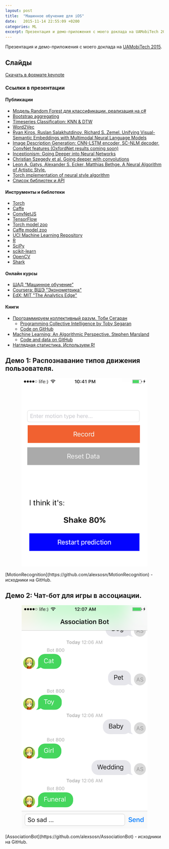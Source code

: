 ```yaml
---
layout: post
title:  "Машинное обучение для iOS"
date:   2015-11-14 22:55:09 +0200
categories: ML
excerpt: Презентация и демо-приложения с моего доклада на UAMobiTech 2015.
---
```


Презентация и демо-приложения с моего доклада на [UAMobiTech 2015](http://uamobi.tech/).

## Слайды

<script async class="speakerdeck-embed" data-id="91e3cc4c332045b598fe6e437c885cc3" data-ratio="1.33333333333333" src="//speakerdeck.com/assets/embed.js"></script>

[Скачать в формате keynote](/atatic_content/uamobitech/ML_iOS_white.key)

### Ссылки в презентации

#### Публикации

- [Модель Random Forest для классификации, реализация на c#](http://habrahabr.ru/post/215453/)
- [Bootstrap aggregating](https://en.wikipedia.org/wiki/Bootstrap_aggregating)
- [Timeseries Classification: KNN & DTW](nbviewer.ipython.org/github/markdregan/K-Nearest-Neighbors-with-Dynamic-Time-Warping/blob/master/K_Nearest_Neighbor_Dynamic_Time_Warping.ipynb)
- [Word2Vec](http://deeplearning4j.org/word2vec.html)
- [Ryan Kiros, Ruslan Salakhutdinov, Richard S. Zemel. Unifying Visual-Semantic Embeddings with Multimodal Neural Language Models](arxiv.org/pdf/1411.2539v1.pdf)
- [Image Description Generation: CNN-LSTM encoder, SC-NLM decoder, ConvNet features (OxfordNet results coming soon)](http://www.cs.toronto.edu/~rkiros/lstm_scnlm.html)
- [Inceptionism: Going Deeper into Neural Networks](https://web.archive.org/web/20150703064823/http://googleresearch.blogspot.co.uk/2015/06/inceptionism-going-deeper-into-neural.html)
- [Christian Szegedy et al. Going deeper with convolutions](http://arxiv.org/pdf/1409.4842v1.pdf)
- [Leon A. Gatys, Alexander S. Ecker, Matthias Bethge. A Neural Algorithm of Artistic Style.](arxiv.org/pdf/1508.06576v2.pdf)
- [Torch implementation of neural style algorithm](https://github.com/jcjohnson/neural-style)
- [Список библиотек и API](alexsosn.github.io/ml/2015/11/05/iOS-ML.html)

#### Инструменты и библотеки

- [Torch](http://torch.ch/)
- [Caffe](http://caffe.berkeleyvision.org/)
- [ConvNetJS](http://cs.stanford.edu/people/karpathy/convnetjs/)
- [TensorFlow](http://www.tensorflow.org/)
- [Torch model zoo](https://github.com/torch/torch7/wiki/ModelZoo)
- [Caffe model zoo](https://github.com/BVLC/caffe/wiki/Model-Zoo)
- [UCI Machine Learning Repository](http://archive.ics.uci.edu/ml/)
- [R](https://www.r-project.org/)
- [SciPy](http://www.scipy.org/)
- [scikit-learn](http://scikit-learn.org/stable/)
- [OpenCV](http://opencv.org/)
- [Shark](http://image.diku.dk/shark/)

#### Онлайн курсы

- [ШАД “Машинное обучение”](https://yandexdataschool.ru/edu-process/courses/machine-learning)
- [Coursera: ВШЭ "Эконометрика"](https://www.coursera.org/course/econometrics)
- [EdX: MIT "The Analytics Edge"](https://www.edx.org/course/analytics-edge-mitx-15-071x-0)

#### Книги

- [Программируем коллективный разум. Тоби Сегаран](http://www.symbol.ru/alphabet/586615.html)
	- [Programming Collective Intelligence by Toby Segaran](http://shop.oreilly.com/product/9780596529321.do) 
	- [Code on GitHub](https://github.com/cataska/programming-collective-intelligence-code)
- [Machine Learning: An Algorithmic Perspective. Stephen Marsland](http://seat.massey.ac.nz/personal/s.r.marsland/MLbook.html)
	- [Code and data on GitHub](https://github.com/alexsosn/MarslandMLAlgo)
- [Наглядная статистика. Используем R!](ashipunov.info/shipunov/school/books/rbook.pdf)


## Демо 1: Распознавание типов движения пользователя.

<center><p><img width="400" src="/images/uamobitech/ScreenShot1.png"></p></center>
[MotionRecognition](https://github.com/alexsosn/MotionRecognition) - исходники на GitHub.

## Демо 2: Чат-бот для игры в ассоциации.

<center><p><img width="400" src="/images/uamobitech/ScreenShot2.png"></p></center>
[AssociationBot](https://github.com/alexsosn/AssociationBot) - исходники на GitHub.

